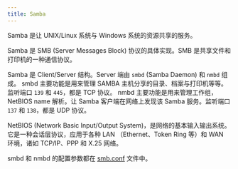 ```yaml
---
title: Samba
---
```



Samba 是让 UNIX/Linux 系统与 Windows 系统的资源共享的服务。

Samba 是 SMB (Server Messages Block) 协议的具体实现。SMB 是共享文件和打印机的一种通信协议。

Samba 是 Client/Server 结构。Server 端由 `smbd` (Samba Daemon) 和 `nmbd` 组成。
smbd 主要功能是用来管理 SAMBA 主机分享的目录、档案与打印机等等。监听端口 `139` 和 `445`，都是 TCP 协议。
nmbd 主要功能是用来管理工作组，NetBIOS name 解析。让 Samba 客户端在网络上发现该 Samba 服务。监听端口 `137` 和 `138`，都是 UDP 协议。

NetBIOS (Network Basic Input/Output System)，是网络的基本输入输出系统。它是一种会话层协议，应用于各种 LAN （Ethernet、Token Ring 等）和 WAN 环境，诸如 TCP/IP、PPP 和 X.25 网络。

smbd 和 nmbd 的配置参数都在 [smb.conf](https://www.samba.org/samba/docs/current/man-html/smb.conf.5.html) 文件中。
